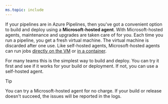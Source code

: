 ```yaml
---
ms.topic: include
---
```


If your pipelines are in Azure Pipelines, then you've got a convenient option to build and deploy using a **Microsoft-hosted agent**. With Microsoft-hosted agents, maintenance and upgrades are taken care of for you. Each time you run a pipeline, you get a fresh virtual machine. The virtual machine is discarded after one use. Like self-hosted agents, Microsoft-hosted agents can run jobs [directly on the VM](../../process/phases.md) or [in a container](../../process/container-phases.md).

For many teams this is the simplest way to build and deploy. You can try it first and see if it works for your build or deployment. If not, you can use a self-hosted agent.

> [!TIP]
>
> You can try a Microsoft-hosted agent for no charge. If your build or release doesn't succeed, the issues will be reported in the logs.
